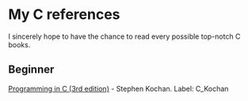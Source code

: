 # My C references
I sincerely hope to have the chance to read every
possible top-notch C books.
## Beginner
[Programming in C (3rd edition)](https://www.amazon.com/dp/0672326663/?tag=stackoverfl08-20) - Stephen Kochan. Label: C_Kochan
